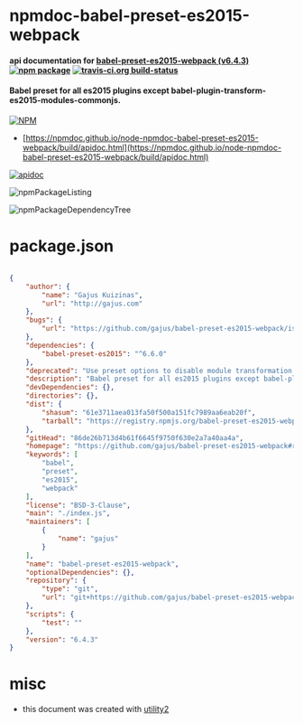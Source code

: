 # npmdoc-babel-preset-es2015-webpack

#### api documentation for  [babel-preset-es2015-webpack (v6.4.3)](https://github.com/gajus/babel-preset-es2015-webpack#readme)  [![npm package](https://img.shields.io/npm/v/npmdoc-babel-preset-es2015-webpack.svg?style=flat-square)](https://www.npmjs.org/package/npmdoc-babel-preset-es2015-webpack) [![travis-ci.org build-status](https://api.travis-ci.org/npmdoc/node-npmdoc-babel-preset-es2015-webpack.svg)](https://travis-ci.org/npmdoc/node-npmdoc-babel-preset-es2015-webpack)

#### Babel preset for all es2015 plugins except babel-plugin-transform-es2015-modules-commonjs.

[![NPM](https://nodei.co/npm/babel-preset-es2015-webpack.png?downloads=true&downloadRank=true&stars=true)](https://www.npmjs.com/package/babel-preset-es2015-webpack)

- [https://npmdoc.github.io/node-npmdoc-babel-preset-es2015-webpack/build/apidoc.html](https://npmdoc.github.io/node-npmdoc-babel-preset-es2015-webpack/build/apidoc.html)

[![apidoc](https://npmdoc.github.io/node-npmdoc-babel-preset-es2015-webpack/build/screenCapture.buildCi.browser.%252Ftmp%252Fbuild%252Fapidoc.html.png)](https://npmdoc.github.io/node-npmdoc-babel-preset-es2015-webpack/build/apidoc.html)

![npmPackageListing](https://npmdoc.github.io/node-npmdoc-babel-preset-es2015-webpack/build/screenCapture.npmPackageListing.svg)

![npmPackageDependencyTree](https://npmdoc.github.io/node-npmdoc-babel-preset-es2015-webpack/build/screenCapture.npmPackageDependencyTree.svg)



# package.json

```json

{
    "author": {
        "name": "Gajus Kuizinas",
        "url": "http://gajus.com"
    },
    "bugs": {
        "url": "https://github.com/gajus/babel-preset-es2015-webpack/issues"
    },
    "dependencies": {
        "babel-preset-es2015": "^6.6.0"
    },
    "deprecated": "Use preset options to disable module transformation https://github.com/gajus/babel-preset-es2015-webpack#deprecated",
    "description": "Babel preset for all es2015 plugins except babel-plugin-transform-es2015-modules-commonjs.",
    "devDependencies": {},
    "directories": {},
    "dist": {
        "shasum": "61e3711aea013fa50f500a151fc7989aa6eab20f",
        "tarball": "https://registry.npmjs.org/babel-preset-es2015-webpack/-/babel-preset-es2015-webpack-6.4.3.tgz"
    },
    "gitHead": "86de26b713d4b61f6645f9750f630e2a7a40aa4a",
    "homepage": "https://github.com/gajus/babel-preset-es2015-webpack#readme",
    "keywords": [
        "babel",
        "preset",
        "es2015",
        "webpack"
    ],
    "license": "BSD-3-Clause",
    "main": "./index.js",
    "maintainers": [
        {
            "name": "gajus"
        }
    ],
    "name": "babel-preset-es2015-webpack",
    "optionalDependencies": {},
    "repository": {
        "type": "git",
        "url": "git+https://github.com/gajus/babel-preset-es2015-webpack.git"
    },
    "scripts": {
        "test": ""
    },
    "version": "6.4.3"
}
```



# misc
- this document was created with [utility2](https://github.com/kaizhu256/node-utility2)
